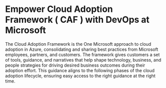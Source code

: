 # Empower Cloud Adoption Framework ( CAF ) with DevOps at Microsoft

The Cloud Adoption Framework is the One Microsoft approach to cloud adoption in Azure, consolidating and sharing best practices from Microsoft employees, partners, and customers. The framework gives customers a set of tools, guidance, and narratives that help shape technology, business, and people strategies for driving desired business outcomes during their adoption effort. This guidance aligns to the following phases of the cloud adoption lifecycle, ensuring easy access to the right guidance at the right time.


